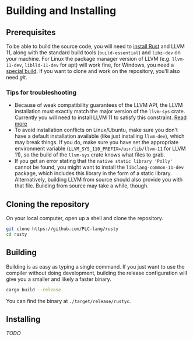 # Building and Installing

## Prerequisites
To be able to build the source code, you will need to [install Rust](https://www.rust-lang.org/tools/install)
and LLVM 11, along with the standard build tools (`build-essential`) and `libz-dev` on your machine.
For Linux the package manager version of LLVM (e.g. `llvm-11-dev`, `liblld-11-dev` for apt) will work fine, for Windows, you need a
[special build](https://github.com/PLC-lang/llvm-package-windows/releases/tag/v11.0.1). If you want to
clone and work on the repository, you'll also need _git_.

### Tips for troubleshooting
* Because of weak compatibility guarantees of the LLVM API, the LLVM installation must exactly match the
major version of the `llvm-sys` crate. Currently you will need to install LLVM 11 to satisfy this constraint.
[Read more](https://crates.io/crates/llvm-sys)
* To avoid installation conflicts on Linux/Ubuntu, make sure you don't have a default installation available
(like just installing `llvm-dev`), which may break things. If you do, make sure you have set
the appropriate environment variable (`LLVM_SYS_110_PREFIX=/usr/lib/llvm-11` for LLVM 11), so
the build of the `llvm-sys` crate knows what files to grab.
* If you get an error stating that the `native static library 'Polly'` cannot be found, you might want to
install the `libclang-common-11-dev` package, which includes this library in the form of a static library.
Alternatively, building LLVM from source should also provide you with that file. Building from source may
take a while, though.

## Cloning the repository
On your local computer, open up a shell and clone the repository.
```bash
git clone https://github.com/PLC-lang/rusty
cd rusty
```

## Building
Building is as easy as typing a single command. If you just want to use the
compiler without doing development, building the release configuration will
give you a smaller and likely a faster binary.
```bash
cargo build --release
```

You can find the binary at `./target/release/rustyc`.

## Installing
_TODO_
